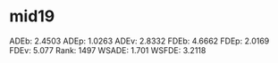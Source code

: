 # mid19

ADEb: 2.4503
ADEp: 1.0263
ADEv: 2.8332
FDEb: 4.6662
FDEp: 2.0169
FDEv: 5.077
Rank: 1497
WSADE: 1.701
WSFDE: 3.2118